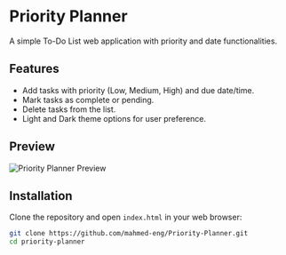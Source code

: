 # Priority Planner

A simple To-Do List web application with priority and date functionalities.

## Features

- Add tasks with priority (Low, Medium, High) and due date/time.
- Mark tasks as complete or pending.
- Delete tasks from the list.
- Light and Dark theme options for user preference.

## Preview

![Priority Planner Preview](0.jpeg)

## Installation

Clone the repository and open `index.html` in your web browser:

```bash
git clone https://github.com/mahmed-eng/Priority-Planner.git
cd priority-planner

